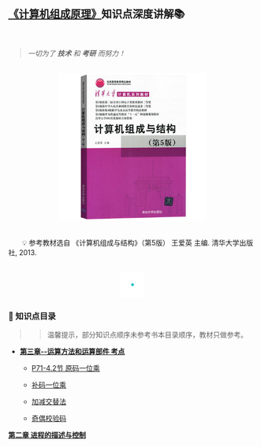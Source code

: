 ## [《计算机组成原理》](#welcome)知识点深度讲解📚

<br>

> *一切为了 **技术** 和 **考研** 而努力！*

<br>
<div align="center">
    <img src="pics/bookcut.jpg" width="300">
</div>
<br>

&emsp;&emsp;💡 参考教材选自 《计算机组成与结构》（第5版） 王爱英 主编. 清华大学出版社, 2013. 

<br>
<div align="center">
    <img src="pics/cutline.gif" width="50">
</div>

### 📝 知识点目录

>> 温馨提示，部分知识点顺序未参考书本目录顺序，教材只做参考。

+ [**第三章--运算方法和运算部件 考点**](#)
    
  - [P71-4.2节 原码一位乘](#-原码一位乘)
  
  - [补码一位乘](#-补码一位乘)
  
  - [加减交替法](#-加减交替法)
  
  - [奇偶校验码](#-奇偶校验码)
  
**[第二章 进程的描述与控制](#2)**

